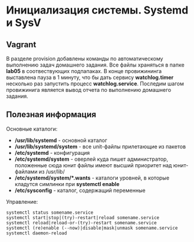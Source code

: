 # Инициализация системы. Systemd и SysV

## Vagrant

В разделе provision добавлены команды по автоматическому выполнению задач домашнего задания.
Все файлы храняться в папке **lab05** в соотвествующих подпапаках.
В конце провижининга выставлена пауза в 1 минуту, что бы дать сервису **watchlog.timer** несколько раз запустить процесс **watchlog.service**.
Последим шагом провижинига является вывод отчета по выполнению домашнего задания.

## Полезная информация

Основные каталоги:
* **/usr/lib/systemd** - основной каталог
* **/usr/lib/systemd/system** - все unit-файлы прилетающие из пакетов
* **/etc/systemd** - конфигурация
* **/etc/systemd/system** - оверлей куда пишет администратор, положенные сюда юнит файлы имеют высший приоритет над юнит-файлами из /usr/lib/
* **/etc/systemd/system/*.wants** - каталоги уровней, в которые кладутся симлинки при **systemctl enable**
* **/etc/sysconfig** - каталог, содержащий переменные

Управление:
```
systemctl status somename.service
systemctl start|stop|(try)-restart|reload somename.service
systemctl reload|reload-or-(try)-restart somename.service
systemctl (re)enable (--now)|disable|mask|unmask somename.service
systemctl daemon-reload
```
